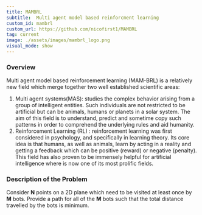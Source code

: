 ```yaml
---
title: MAMBRL
subtitle:  Multi agent model based reinforcment learning 
custom_id: mambrl
custom_url: https://github.com/nicofirst1/MAMBRL
tag: current
image: ./assets/images/mambrl_logo.png
visual_mode: show
---
```



### Overview

Multi  agent  model  based  reinforcement  learning  (MAM-BRL) is a relatively new field which merge together two well established scientific areas:
1. Multi agent systems(MAS):  studies  the  complex  behavior arising from a group of intelligent entities. Such individuals  are  not  restricted  to  be  artificial  but  can  be animals,  humans  or  planets  in  a  solar  system.  The  aim of this field is to understand, predict and sometime copy such  patterns  in  order  to  comprehend  the  underlying rules and aid humanity.
2.   Reinforcement  Learning  (RL)  :  reinforcement  learning was  first  considered  in  psychology,  and  specifically  in learning  theory.  Its  core  idea  is  that  humans,  as  well as  animals,  learn  by  acting  in  a  reality  and  getting  a feedback  which  can  be  positive  (reward)  or  negative (penalty).  This  field  has  also  proven  to  be  immensely helpful for artificial intelligence where is now one of its most prolific fields.


### Description of the Problem

Consider **N** points on a 2D plane which need to be visited at least once by  **M** bots. Provide a path for all of the **M** bots such that the total distance travelled by the bots is minimum.
